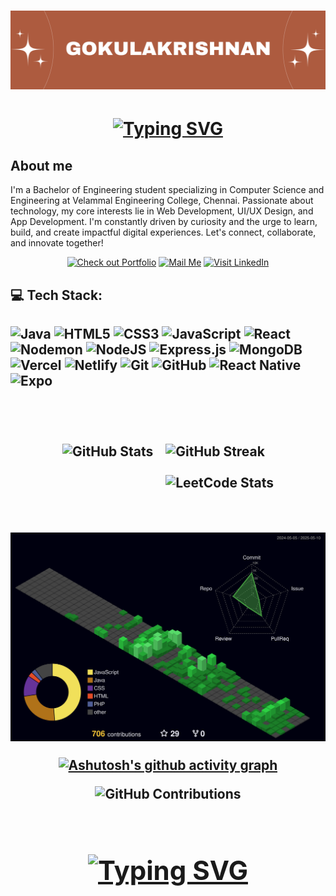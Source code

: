 <h1 align=""><img src="Gokulakrishnan.png" alt="Typing SVG" /></a></h1> 
  <h1 align="center"><a href="https://git.io/typing-svg"><img src="https://readme-typing-svg.demolab.com?font=Fira+Code&weight=600&size=28&pause=1000&color=FFFF00&width=435&lines=Hello,+I+am+Gokulakrishnan" alt="Typing SVG" /></a>
</h1>

<h2>About me</h2>
<p>
  I'm a Bachelor of Engineering student specializing in Computer Science and Engineering at Velammal Engineering College, Chennai. Passionate about technology, my core interests lie in Web Development, UI/UX Design, and App Development. I'm constantly driven by curiosity and the urge to learn, build, and create impactful digital experiences. Let's connect, collaborate, and innovate together!</p>

    
  <div align="center">
    
[![Check out Portfolio](https://img.shields.io/badge/Check_out_my_Portfolio-000?style=for-the-badge&logo=vercel&logoColor=white)](https://www.gokulakrishnan.online)
[![Mail Me](https://img.shields.io/badge/Mail_me-D14836?style=for-the-badge&logo=gmail&logoColor=white)](mailto:sivalingamgokulakrishnan@gmail.com)
[![Visit LinkedIn](https://img.shields.io/badge/Connect_with_me-LinkedIn-blue?style=for-the-badge&logo=linkedin&logoColor=white)](https://www.linkedin.com/in/gokulakrishnan-s-01890b312/)

</div>
<h2>💻 Tech Stack:<h2/> 

<div align ="left">
 
![Java](https://img.shields.io/badge/java-%23ED8B00.svg?style=for-the-badge&logo=openjdk&logoColor=white) ![HTML5](https://img.shields.io/badge/html5-%23E34F26.svg?style=for-the-badge&logo=html5&logoColor=white) ![CSS3](https://img.shields.io/badge/css3-%231572B6.svg?style=for-the-badge&logo=css3&logoColor=white) ![JavaScript](https://img.shields.io/badge/javascript-%23323330.svg?style=for-the-badge&logo=javascript&logoColor=%23F7DF1E) ![React](https://img.shields.io/badge/react-%2320232a.svg?style=for-the-badge&logo=react&logoColor=%2361DAFB) ![Nodemon](https://img.shields.io/badge/NODEMON-%23323330.svg?style=for-the-badge&logo=nodemon&logoColor=%BBDEAD) ![NodeJS](https://img.shields.io/badge/node.js-6DA55F?style=for-the-badge&logo=node.js&logoColor=white) ![Express.js](https://img.shields.io/badge/express.js-%23404d59.svg?style=for-the-badge&logo=express&logoColor=%2361DAFB) ![MongoDB](https://img.shields.io/badge/MongoDB-%234ea94b.svg?style=for-the-badge&logo=mongodb&logoColor=white) ![Vercel](https://img.shields.io/badge/vercel-%23000000.svg?style=for-the-badge&logo=vercel&logoColor=white) ![Netlify](https://img.shields.io/badge/netlify-%23000000.svg?style=for-the-badge&logo=netlify&logoColor=#00C7B7) ![Git](https://img.shields.io/badge/git-%23F05033.svg?style=for-the-badge&logo=git&logoColor=white) ![GitHub](https://img.shields.io/badge/github-%23121011.svg?style=for-the-badge&logo=github&logoColor=white) ![React Native](https://img.shields.io/badge/react_native-%2320232a.svg?style=for-the-badge&logo=react&logoColor=%2361DAFB) ![Expo](https://img.shields.io/badge/expo-1C1E24?style=for-the-badge&logo=expo&logoColor=#D04A37)</div>
<br>


<div style="display: flex; justify-content: center; gap: 20px; flex-wrap: wrap;">
  
  <img src="https://github-readme-stats.vercel.app/api?username=GokulakrishnanSivalingam&theme=great-gatsby&hide_border=false&include_all_commits=false&count_private=false" alt="GitHub Stats" /><br>


 <!-- GitHub Streak Stats -->
<img src="https://github-readme-streak-stats.herokuapp.com/?user=GokulakrishnanSivalingam&theme=dark" alt="GitHub Streak" /><br><br>
  <img src="https://leetcard.jacoblin.cool/Gokula_krishnan_007?theme=dark&font=Roboto" alt="LeetCode Stats" />



</div>
<br>

![Night Green 3D Contribution](./profile-3d-contrib/profile-night-green.svg)

<div align="center">
 
[![Ashutosh's github activity graph](https://github-readme-activity-graph.vercel.app/graph?username=GokulakrishnanSivalingam&bg_color=3d3d3d&color=ffff00&line=ffff00&point=d76b47&area=true&hide_border=true)](https://github.com/ashutosh00710/github-readme-activity-graph)
<br>
<div style="text-align: center;">
  <img src="https://ghchart.rshah.org/GokulakrishnanSivalingam" alt="GitHub Contributions" />
</div>
<br>
<h1 align="center"><a href="https://git.io/typing-svg"><img src="https://readme-typing-svg.demolab.com?font=Fira+Code&weight=600&size=28&pause=1000&color=FFFF00&width=435&lines=Thanks+for+visiting" alt="Typing SVG" /></a>
</h1>

